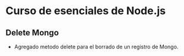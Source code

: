 # Curso de esenciales de Node.js

## Delete Mongo

* Agregado metodo delete para el borrado de un registro de Mongo.